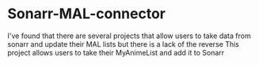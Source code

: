 # Sonarr-MAL-connector

I've found that there are several projects that allow users to take data from sonarr and update their MAL lists but there is a lack of the reverse
This project allows users to take their MyAnimeList and add it to Sonarr